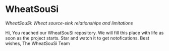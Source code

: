 # WheatSouSi
*WheatSouSi: Wheat source-sink relationships and limitations*

Hi, You reached our WheatSouSi repository.
We will fill this place with life as soon as the project starts.
Star and watch it to get notofications.
Best wishes,
The WheatSouSi Team
